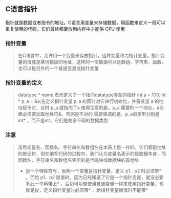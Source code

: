 C语言指针
---------------------
指针就是数据或者指令的地址。C语言用变量来存储数据，用函数来定义一段可以重复使用的代码，它们最终都要放到内存中才能供 CPU 使用

### 指针变量
> 在C语言中，允许用一个变量来存放指针，这种变量称为指针变量。指针变量的值就是某份数据的地址，这样的一份数据可以是数组、字符串、函数，也可以是另外的一个普通变量或指针变量

### 指针变量的定义
> datatype * name 表示定义了一个指向datatype类型的指针
> int a = 100;int * p_a = &a;在定义指针变量 p_a 的同时对它进行初始化，并将变量 a 的地址赋予它，此时 p_a 就指向了a 值得注意的是，p_a 需要的一个地址，a前面必须要加取地址符&，否则是不对的
> 需要强调的是，p_a的类型分别是int* ，而不是int，它们是完全不同的数据类型


### 注意
> 虽然变量名、函数名、字符串名和数组名在本质上是一样的，它们都是地址的助记符，但在编写代码的过程中，我们认为变量名表示的是数据本身，而函数名、字符串名和数组名表示的是代码块或数据块的首地址
> * 是一个特殊符号，表明一个变量是指针变量，定义 p1、p2 时必须带* 。而给 p1、p2 赋值时，因为已经知道了它是一个指针变量，就没必要多此一举再带上* ，后边可以像使用普通变量一样来使用指针变量。也就是说，定义指针变量时必须带* ，给指针变量赋值时不能带* 
